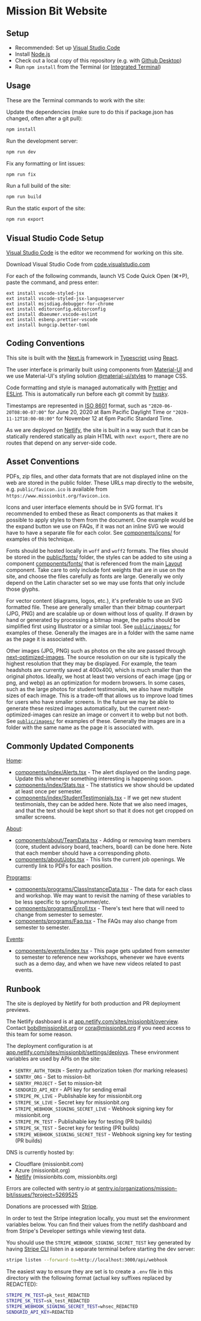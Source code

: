 # Mission Bit Website

## Setup

* Recommended: Set up [Visual Studio Code](#visual-studio-code-setup)
* Install [Node.js](https://nodejs.org/en/download/)
* Check out a local copy of this repository (e.g. with [Github Desktop](https://desktop.github.com/))
* Run `npm install` from the Terminal (or [Integrated Terminal](https://code.visualstudio.com/docs/editor/integrated-terminal))

## Usage

These are the Terminal commands to work with the site:

Update the dependencies (make sure to do this if package.json has changed, often after a git pull):

```bash
npm install
```

Run the development server:

```bash
npm run dev
```

Fix any formatting or lint issues:

```bash
npm run fix
```

Run a full build of the site:

```bash
npm run build
```

Run the static export of the site:

```bash
npm run export
```

## Visual Studio Code Setup

[Visual Studio Code](https://code.visualstudio.com/) is the editor we
recommend for working on this site.

Download Visual Studio Code from
[code.visualstudio.com](https://code.visualstudio.com/)

For each of the following commands, launch VS Code Quick Open (⌘+P),
paste the command, and press enter:

```vscode
ext install vscode-styled-jsx
ext install vscode-styled-jsx-languageserver
ext install msjsdiag.debugger-for-chrome
ext install editorconfig.editorconfig
ext install dbaeumer.vscode-eslint
ext install esbenp.prettier-vscode
ext install bungcip.better-toml
```

## Coding Conventions

This site is built with the [Next.js](https://nextjs.org/) framework in
[Typescript](https://www.typescriptlang.org/) using
[React](https://reactjs.org/).

The user interface is primarily built using components from
[Material-UI](https://material-ui.com/) and we use Material-UI's styling
solution [@material-ui/styles](https://material-ui.com/styles/basics/)
to manage CSS.

Code formatting and style is managed automatically with
[Prettier](https://prettier.io/) and [ESLint](https://eslint.org/).
This is automatically run before each git commit by
[husky](https://github.com/typicode/husky).

Timestamps are represented in [ISO 8601](http://en.wikipedia.org/wiki/ISO_8601)
format, such as
`"2020-06-20T08:00-07:00"` for June 20, 2020 at 8am Pacific Daylight Time or
`"2020-11-12T18:00-08:00"` for November 12 at 6pm Pacific Standard Time.

As we are deployed on [Netlify](https://www.netlify.com/), the site is built
in a way such that it can be statically rendered statically as plain HTML
with `next export`, there are no routes that depend on any server-side code.

## Asset Conventions

PDFs, zip files, and other data formats that are not displayed inline on
the web are stored in the public folder. These URLs map directly to the website, e.g.
`public/favicon.ico` is available from `https://www.missionbit.org/favicon.ico`.

Icons and user interface elements should be in SVG format. It's recommended
to embed these as React components as that makes it possible to apply styles
to them from the document. One example would be the expand button we use on FAQs,
if it was not an inline SVG we would have to have a separate file for each color.
See [components/icons/](https://github.com/MissionBit/missionbit.org/tree/master/components/icons)
for examples of this technique.

Fonts should be hosted locally in `woff` and `woff2` formats. The files should
be stored in the
[public/fonts/](https://github.com/MissionBit/missionbit.org/tree/master/public/fonts)
folder, the styles can be added to site using a component
[components/fonts/](https://github.com/MissionBit/missionbit.org/tree/master/components/fonts)
that is referenced from the main
[Layout](https://github.com/MissionBit/missionbit.org/tree/master/components/Layout.tsx)
component. Take care to only include font weights that are in use on the site, and choose
the files carefully as fonts are large. Generally we only depend on the Latin character set
so we may use fonts that only include those glyphs.

For vector content (diagrams, logos, etc.), it's preferable to use an SVG
formatted file. These are generally smaller than their bitmap counterpart
(JPG, PNG) and are scalable up or down without loss of quality. If drawn
by hand or generated by processing a bitmap image, the paths should be
simplified first using Illustrator or a similar tool. See
[`public/images/`](https://github.com/MissionBit/missionbit.org/tree/master/public/images)
for examples of these. Generally the images are in a folder with the same
name as the page it is associated with.

Other images (JPG, PNG) such as photos on the site are passed through
[next-optimized-images](https://github.com/cyrilwanner/next-optimized-images). The source
resolution on our site is typically the highest resolution that they may be displayed.
For example, the team headshots are currently saved at 400x400, which is much smaller than
the original photos.
Ideally, we host at least two versions of each image (jpg or png, and webp) as an
optimization for modern browsers. In some cases, such as the large photos for
student testimonials, we also have multiple sizes of each image. This is a trade-off
that allows us to improve load times for users who have smaller screens.
In the future we may be able to generate these resized images automatically, but
the current next-optimized-images can resize an image or convert it to webp but not both.
See
[`public/images/`](https://github.com/MissionBit/missionbit.org/tree/master/public/images)
for examples of these. Generally the images are in a folder with the same
name as the page it is associated with.

## Commonly Updated Components

[Home](https://www.missionbit.org/):

* [components/index/Alerts.tsx](https://github.com/MissionBit/missionbit.org/tree/master/components/index/Alerts.tsx) -
  The alert displayed on the landing page. Update this whenever something interesting is happening soon.
* [components/index/Stats.tsx](https://github.com/MissionBit/missionbit.org/tree/master/components/index/Stats.tsx) -
  The statistics we show should be updated at least once per semester.
* [components/index/StudentTestimonials.tsx](https://github.com/MissionBit/missionbit.org/tree/master/components/index/StudentTestimonials.tsx) -
  If we get new student testimonials, they can be added here.
  Note that we also need images, and that the text should be kept short so that
  it does not get cropped on smaller screens.

[About](https://www.missionbit.org/about):

* [components/about/TeamData.tsx](https://github.com/MissionBit/missionbit.org/tree/master/components/about/TeamData.tsx) -
  Adding or removing team members (core, student advisory board, teachers, board) can be done here. Note that each
  member should have a corresponding photo.
* [components/about/Jobs.tsx](https://github.com/MissionBit/missionbit.org/tree/master/components/about/Jobs.tsx) -
  This lists the current job openings. We currently link to PDFs for each position.

[Programs](https://www.missionbit.org/programs):

* [components/programs/ClassInstanceData.tsx](https://github.com/MissionBit/missionbit.org/tree/master/components/programs/ClassInstanceData.tsx) -
  The data for each class and workshop. We may want to revisit the naming of these variables to be less specific to spring/summer/etc.
* [components/programs/Enroll.tsx](https://github.com/MissionBit/missionbit.org/tree/master/components/programs/Enroll.tsx) -
  There's text here that will need to change from semester to semester.
* [components/programs/Faq.tsx](https://github.com/MissionBit/missionbit.org/tree/master/components/programs/Faq.tsx) -
  The FAQs may also change from semester to semester.

[Events](https://www.missionbit.org/events):

* [components/events/index.tsx](https://github.com/MissionBit/missionbit.org/tree/master/components/events/index.tsx) -
  This page gets updated from semester to semester to reference new workshops, whenever we have events such as a demo day, and
  when we have new videos related to past events.

## Runbook

The site is deployed by Netlify for both production and PR deployment previews.

The Netlify dashboard is at
[app.netlify.com/sites/missionbit/overview](https://app.netlify.com/sites/missionbit/overview).
Contact bob@missionbit.org or cora@missionbit.org if you need access to this
team for some reason.

The deployment configuration is at
[app.netlify.com/sites/missionbit/settings/deploys](https://app.netlify.com/sites/missionbit/settings/deploys).
These environment variables are used by APIs on the site:

* `SENTRY_AUTH_TOKEN` - Sentry authorization token (for marking releases)
* `SENTRY_ORG` - Set to mission-bit
* `SENTRY_PROJECT` - Set to mission-bit
* `SENDGRID_API_KEY` - API key for sending email
* `STRIPE_PK_LIVE` - Publishable key for missionbit.org
* `STRIPE_SK_LIVE` - Secret key for missionbit.org
* `STRIPE_WEBHOOK_SIGNING_SECRET_LIVE` - Webhook signing key for missionbit.org
* `STRIPE_PK_TEST` - Publishable key for testing (PR builds)
* `STRIPE_SK_TEST` - Secret key for testing (PR builds)
* `STRIPE_WEBHOOK_SIGNING_SECRET_TEST` - Webhook signing key for testing (PR builds)

DNS is currently hosted by:

* Cloudflare (missionbit.com)
* Azure (missionbit.org)
* [Netlify](https://app.netlify.com/teams/missionbit/dns) (missionbits.com, missionbits.org)

Errors are collected with sentry.io at
[sentry.io/organizations/mission-bit/issues/?project=5269525](https://sentry.io/organizations/mission-bit/issues/?project=5269525)

Donations are processed with [Stripe](https://dashboard.stripe.com/dashboard).

In order to test the Stripe integration locally, you must set the environment
variables below. You can find their values from the netlify dashboard and from
Stripe's Developer settings while viewing test data.

You should use the `STRIPE_WEBHOOK_SIGNING_SECRET_TEST` key generated by having
[Stripe CLI](https://stripe.com/docs/stripe-cli) listen in a separate terminal
before starting the dev server:

```bash
stripe listen --forward-to=http://localhost:3000/api/webhook
```

The easiest way to ensure they are set is to create a `.env` file in this
directory with the following format
(actual key suffixes replaced by REDACTED):

```bash
STRIPE_PK_TEST=pk_test_REDACTED
STRIPE_SK_TEST=sk_test_REDACTED
STRIPE_WEBHOOK_SIGNING_SECRET_TEST=whsec_REDACTED
SENDGRID_API_KEY=REDACTED
```
